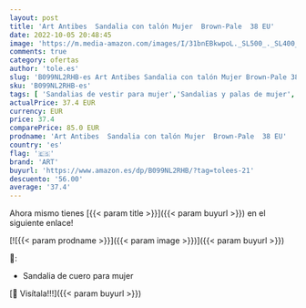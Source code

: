 ```yaml
---
layout: post
title: 'Art Antibes  Sandalia con talón Mujer  Brown-Pale  38 EU'
date: 2022-10-05 20:48:45
image: 'https://m.media-amazon.com/images/I/31bnEBkwpoL._SL500_._SL400_.jpg'
comments: true
category: ofertas
author: 'tole.es'
slug: 'B099NL2RHB-es Art Antibes Sandalia con talón Mujer Brown-Pale 38 EU'
sku: 'B099NL2RHB-es'
tags: [ 'Sandalias de vestir para mujer','Sandalias y palas de mujer','Zapatos','Zapatos para mujer','Zapatos y complementos','art','sandalia','🇪🇸', ]
actualPrice: 37.4 EUR
currency: EUR
price: 37.4
comparePrice: 85.0 EUR
prodname: 'Art Antibes  Sandalia con talón Mujer  Brown-Pale  38 EU'
country: 'es'
flag: '🇪🇸'
brand: 'ART'
buyurl: 'https://www.amazon.es/dp/B099NL2RHB/?tag=tolees-21'
descuento: '56.00'
average: '37.4'
---
```


Ahora mismo tienes [{{< param title >}}]({{< param buyurl >}}) en el siguiente enlace!

[![{{< param prodname >}}]({{< param image >}})]({{< param buyurl >}})

🔎:

- Sandalia de cuero para mujer

[🛒 Visítala!!!]({{< param buyurl >}})
